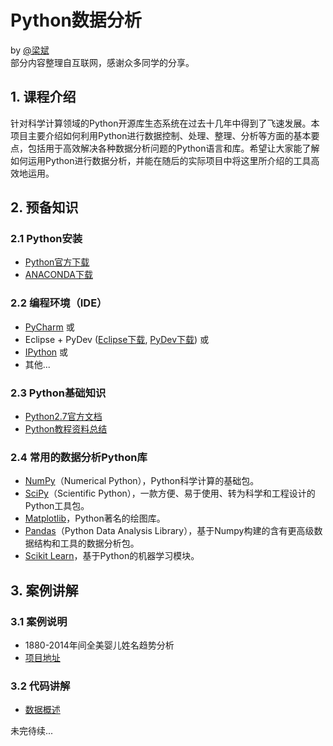 # Python数据分析

by [@梁斌](http://csusap.csu.edu.au/~bliang03/)<br>
部分内容整理自互联网，感谢众多同学的分享。

## 1. 课程介绍

针对科学计算领域的Python开源库生态系统在过去十几年中得到了飞速发展。本项目主要介绍如何利用Python进行数据控制、处理、整理、分析等方面的基本要点，包括用于高效解决各种数据分析问题的Python语言和库。希望让大家能了解如何运用Python进行数据分析，并能在随后的实际项目中将这里所介绍的工具高效地运用。

## 2. 预备知识

### 2.1 Python安装

* [Python官方下载](https://www.python.org/downloads/)
* [ANACONDA下载](https://www.continuum.io/downloads)

### 2.2 编程环境（IDE）

* [PyCharm](https://www.jetbrains.com/pycharm/) 或
* Eclipse + PyDev ([Eclipse下载](https://eclipse.org/downloads/), [PyDev下载](https://marketplace.eclipse.org/content/pydev-python-ide-eclipse)) 或
* [IPython](https://ipython.org/) 或
* 其他...

### 2.3 Python基础知识

* [Python2.7官方文档](https://docs.python.org/2.7/tutorial/)
* [Python教程资料总结](https://wiki.python.org/moin/BeginnersGuide/Programmers)

### 2.4 常用的数据分析Python库

* [NumPy](http://www.numpy.org/)（Numerical Python），Python科学计算的基础包。
* [SciPy](https://www.scipy.org/)（Scientific Python），一款方便、易于使用、转为科学和工程设计的Python工具包。
* [Matplotlib](http://matplotlib.org/)，Python著名的绘图库。
* [Pandas](http://pandas.pydata.org/)（Python Data Analysis Library），基于Numpy构建的含有更高级数据结构和工具的数据分析包。
* [Scikit Learn](http://scikit-learn.org/)，基于Python的机器学习模块。

## 3. 案例讲解

### 3.1 案例说明
* 1880-2014年间全美婴儿姓名趋势分析
* [项目地址](https://www.kaggle.com/kaggle/us-baby-names)

### 3.2 代码讲解
* [数据概述](./data_overview.ipynb)

未完待续...
	
